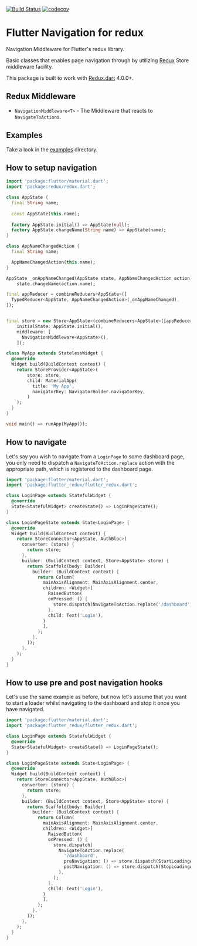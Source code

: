 [![Build Status](https://travis-ci.org/flutterings/flutter_redux_navigation.svg?branch=master)](https://travis-ci.org/flutterings/flutter_redux_navigation)
[![codecov](https://codecov.io/gh/flutterings/flutter_redux_navigation/branch/master/graph/badge.svg)](https://codecov.io/gh/flutterings/flutter_redux_navigation)

# Flutter Navigation for redux

Navigation Middleware for Flutter's redux library.

Basic classes that enables page navigation through by utilizing [Redux](https://pub.dartlang.org/packages/redux) Store middleware facility.

This package is built to work with [Redux.dart](https://pub.dartlang.org/packages/redux) 4.0.0+.

## Redux Middleware

  * `NavigationMiddleware<T>` - The Middleware that reacts to `NavigateToAction`s.

## Examples

Take a look in the [examples](example) directory.

## How to setup navigation

```dart
import 'package:flutter/material.dart';
import 'package:redux/redux.dart';

class AppState {
  final String name;
  
  const AppState(this.name);
  
  factory AppState.initial() => AppState(null);
  factory AppState.changeName(String name) => AppState(name);
}

class AppNameChangedAction {
  final String name;

  AppNameChangedAction(this.name);
}

AppState _onAppNameChanged(AppState state, AppNameChangedAction action) =>
    state.changeName(action.name);

final appReducer = combineReducers<AppState>([
  TypedReducer<AppState, AppNameChangedAction>(_onAppNameChanged),
]);


final store = new Store<AppState>(combineReducers<AppState>([appReducer]),
    initialState: AppState.initial(),
    middleware: [
      NavigationMiddleware<AppState>(),
    ]);

class MyApp extends StatelessWidget {
  @override
  Widget build(BuildContext context) {
    return StoreProvider<AppState>(
        store: store,
        child: MaterialApp(
          title: 'My App',
          navigatorKey: NavigatorHolder.navigatorKey,
        )
    );
  }
}

void main() => runApp(MyApp());
```

## How to navigate

Let's say you wish to navigate from a `LoginPage` to some dashboard page, you only need to dispatch a `NavigateToAction.replace` action with the appropriate path, which is registered to the dashboard page.

```dart
import 'package:flutter/material.dart';
import 'package:flutter_redux/flutter_redux.dart';

class LoginPage extends StatefulWidget {
  @override
  State<StatefulWidget> createState() => LoginPageState();
}

class LoginPageState extends State<LoginPage> {
  @override
  Widget build(BuildContext context) {
    return StoreConnector<AppState, AuthBloc>(
      converter: (store) {
        return store;
      },
      builder: (BuildContext context, Store<AppState> store) {
        return Scaffold(body: Builder(
          builder: (BuildContext context) {
            return Column(
              mainAxisAlignment: MainAxisAlignment.center,
              children: <Widget>[
                RaisedButton(
                onPressed: () {
                  store.dispatch(NavigateToAction.replace('/dashboard'));
                },
                child: Text('Login'),
              )
              ],
            );
          },
        ));
      },
    );
  }
}
```

## How to use pre and post navigation hooks

Let's use the same example as before, but now let's assume that you want to start a loader whilst navigating to the dashboard and stop it once you have navigated. 

```dart
import 'package:flutter/material.dart';
import 'package:flutter_redux/flutter_redux.dart';

class LoginPage extends StatefulWidget {
  @override
  State<StatefulWidget> createState() => LoginPageState();
}

class LoginPageState extends State<LoginPage> {
  @override
  Widget build(BuildContext context) {
    return StoreConnector<AppState, AuthBloc>(
      converter: (store) {
        return store;
      },
      builder: (BuildContext context, Store<AppState> store) {
        return Scaffold(body: Builder(
          builder: (BuildContext context) {
            return Column(
              mainAxisAlignment: MainAxisAlignment.center,
              children: <Widget>[
                RaisedButton(
                onPressed: () {
                  store.dispatch(
                    NavigateToAction.replace(
                      '/dashboard',
                      preNavigation: () => store.dispatch(StartLoadingAction()),
                      postNavigation: () => store.dispatch(StopLoadingAction()),
                    ),
                  );
                },
                child: Text('Login'),
              )
              ],
            );
          },
        ));
      },
    );
  }
}
